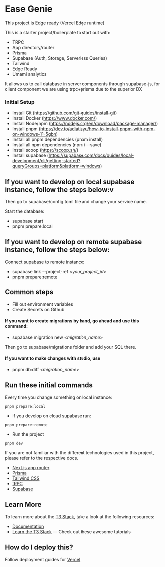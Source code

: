 # Ease Genie

This project is Edge ready (Vercel Edge runtime)

This is a starter project/boilerplate to start out with:

- TRPC
- App directory/router
- Prisma
- Supabase (Auth, Storage, Serverless Queries)
- Tailwind
- Edge Ready
- Umami analytics

It allows us to call database in server components through supabase-js, for client component we are using trpc+prisma due to the superior DX

### Initial Setup

- Install Git (https://github.com/git-guides/install-git)
- Install Docker (https://www.docker.com/)
- Install Node/npm (https://nodejs.org/en/download/package-manager/)
- Install pnpm (https://dev.to/adiatiayu/how-to-install-pnpm-with-npm-on-windows-11-5gbn)
- Install all pnpm dependencies (pnpm install)
- Install all npm dependencies (npm i --save)
- Install scoop (https://scoop.sh/)
- Install supabase (https://supabase.com/docs/guides/local-development/cli/getting-started?queryGroups=platform&platform=windows)

## If you want to develop on local supabase instance, follow the steps below:v

Then go to supabase/config.toml file and change your service name.

Start the database:

- supabase start
- pnpm prepare:local

## If you want to develop on remote supabase instance, follow the steps below:

Connect supabase to remote instance:

- supabase link --project-ref <_your_project_id_>
- pnpm prepare:remote

## Common steps

- Fill out environment variables
- Create Secrets on Github

#### If you want to create migrations by hand, go ahead and use this command:

- supabase migration new <_migration_name_>

Then go to supabase/migrations folder and add your SQL there.

#### If you want to make changes with studio, use

- pnpm db:diff <_migration_name_>

## Run these initial commands

Every time you change something on local instance:

```
pnpm prepare:local
```

- If you develop on cloud supabase run:

```
pnpm prepare:remote
```

- Run the project

```
pnpm dev
```

If you are not familiar with the different technologies used in this project, please refer to the respective docs.

- [Next.js app router](https://nextjs.org/docs)
- [Prisma](https://prisma.io)
- [Tailwind CSS](https://tailwindcss.com)
- [tRPC](https://trpc.io)
- [Supabase](https://supabase.com/docs)

## Learn More

To learn more about the [T3 Stack](https://create.t3.gg/), take a look at the following resources:

- [Documentation](https://create.t3.gg/)
- [Learn the T3 Stack](https://create.t3.gg/en/faq#what-learning-resources-are-currently-available) — Check out these awesome tutorials

## How do I deploy this?

Follow deployment guides for [Vercel](https://create.t3.gg/en/deployment/vercel)
